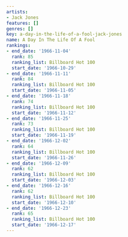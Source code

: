 ```yaml
---
artists:
- Jack Jones
features: []
genres: []
key: a-day-in-the-life-of-a-fool-jack-jones
name: A Day In The Life Of A Fool
rankings:
- end_date: '1966-11-04'
  rank: 85
  ranking_list: Billboard Hot 100
  start_date: '1966-10-29'
- end_date: '1966-11-11'
  rank: 84
  ranking_list: Billboard Hot 100
  start_date: '1966-11-05'
- end_date: '1966-11-18'
  rank: 74
  ranking_list: Billboard Hot 100
  start_date: '1966-11-12'
- end_date: '1966-11-25'
  rank: 73
  ranking_list: Billboard Hot 100
  start_date: '1966-11-19'
- end_date: '1966-12-02'
  rank: 64
  ranking_list: Billboard Hot 100
  start_date: '1966-11-26'
- end_date: '1966-12-09'
  rank: 62
  ranking_list: Billboard Hot 100
  start_date: '1966-12-03'
- end_date: '1966-12-16'
  rank: 62
  ranking_list: Billboard Hot 100
  start_date: '1966-12-10'
- end_date: '1966-12-23'
  rank: 65
  ranking_list: Billboard Hot 100
  start_date: '1966-12-17'
---
```


